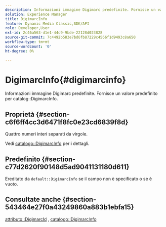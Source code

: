 ```yaml
---
description: Informazioni immagine Digimarc predefinite. Fornisce un valore predefinito per DigimarcInfo catalogo.
solution: Experience Manager
title: DigimarcInfo
feature: Dynamic Media Classic,SDK/API
role: Developer,User
exl-id: 2c46a563-d1e1-44c9-9bde-22128d023828
source-git-commit: 7c4492b583e7bd6fb87229c4566f1d9493c8a650
workflow-type: tm+mt
source-wordcount: '0'
ht-degree: 0%

---
```


# DigimarcInfo{#digimarcinfo}

Informazioni immagine Digimarc predefinite. Fornisce un valore predefinito per catalog::DigimarcInfo.

## Proprietà {#section-c6f6ff4cc3d6471f8fc0e23cd6839f8d}

Quattro numeri interi separati da virgole.

Vedi [catalogo::DigimarcInfo](/help/aem-is-ir-api/is-api/image-catalog/image-serving-api-ref/c-image-catalog-reference/c-image-svg-data-reference/c-image-data-reference/r-digimarcinfo-cat.md) per i dettagli.

## Predefinito {#section-c77d2620f90148d5ad9041131180d611}

Ereditato da `default::DigimarcInfo` se il campo non è specificato o se è vuoto.

## Consultate anche {#section-543464e27f0a43249860a883b1ebfa15}

[attributo::DigimarcId](../../../../../is-api/image-catalog/image-serving-api-ref/c-image-catalog-reference/c-attributes-reference/r-digimarcid.md#reference-33e3eca7f1874510904e5c8645cecd68) , [catalogo::DigimarcInfo](../../../../../is-api/image-catalog/image-serving-api-ref/c-image-catalog-reference/c-image-svg-data-reference/c-image-data-reference/r-digimarcinfo-cat.md#reference-4925764ed683466bb7af4b807c86f8ba)
